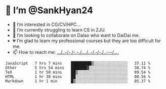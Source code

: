 # 👋 I’m @SankHyan24
- 👀 I’m interested in CG/CV/HPC...
- 🌱 I’m currently struggling to learn CS in ZJU.
- 💞️ I’m looking to collaborate on Dalao who want to DaiDai me.
- 💔 I’m glad to learn my professional courses but they are too difficult for me.
- 📫 How to reach me: [.../..-/-./-.-./..../..-/.-/-./..---/....](mailto:sunchuan24@gmail.com)

<!---
SankHyan24/SankHyan24 is a ✨ special ✨ repository because its `README.md` (this file) appears on your GitHub profile.
You can click the Preview link to take a look at your changes.
--->
<!--START_SECTION:waka-->
```text
JavaScript   7 hrs 7 mins    █████████▒░░░░░░░░░░░░░░░   37.11 % 
Other        5 hrs 54 mins   ███████▓░░░░░░░░░░░░░░░░░   30.74 % 
TeX          1 hr 50 mins    ██▒░░░░░░░░░░░░░░░░░░░░░░   09.54 % 
HTML         1 hr 38 mins    ██░░░░░░░░░░░░░░░░░░░░░░░   08.56 % 
Markdown     1 hr 1 min      █▒░░░░░░░░░░░░░░░░░░░░░░░   05.37 % 
```
<!--END_SECTION:waka-->
